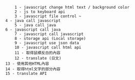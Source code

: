         1 - javascript change html text / background color
        2 - js to keyboard api
        3 - javascript file control ~
    4 - java call javascript 
        5 - java call java
    6 - javascript call java
        7 - javascript call javascript
        8 - storage api (Local storage) 
        9 - javascript use json data
        10 - javascript call html api
        11 - 取得鼠標反白的內容
        12 - translate (日文)
    13 - 使用其他HTML內容
    14 - 取得html文字的部分內容
    15 - translate API

